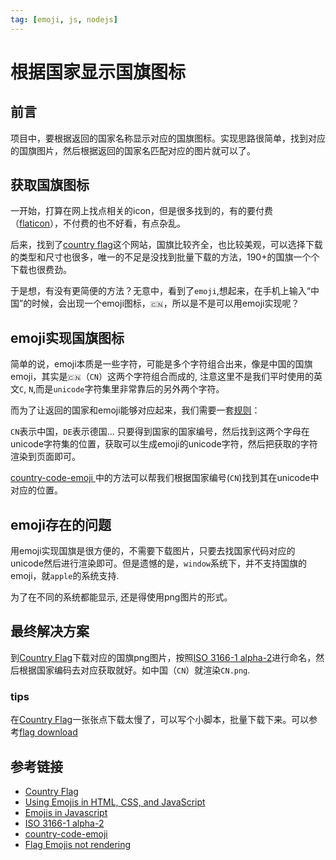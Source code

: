 ```yaml
---
tag: [emoji, js, nodejs]
---
```


# 根据国家显示国旗图标

## 前言

项目中，要根据返回的国家名称显示对应的国旗图标。实现思路很简单，找到对应的国旗图片，然后根据返回的国家名匹配对应的图片就可以了。

## 获取国旗图标

一开始，打算在网上找点相关的icon，但是很多找到的，有的要付费（[flaticon](https://www.flaticon.com/search?word=country%20flag)），不付费的也不好看，有点杂乱。

后来，找到了[country flag](https://www.countryflags.com/en/)这个网站，国旗比较齐全，也比较美观，可以选择下载的类型和尺寸也很多，唯一的不足是没找到批量下载的方法，190+的国旗一个个下载也很费劲。

于是想，有没有更简便的方法？无意中，看到了`emoji`,想起来，在手机上输入“中国”的时候，会出现一个emoji图标，`🇨🇳`，所以是不是可以用emoji实现呢？


## emoji实现国旗图标

简单的说，emoji本质是一些字符，可能是多个字符组合出来，像是中国的国旗emoji，其实是`🇨🇳`（`CN`）这两个字符组合而成的, 注意这里不是我们平时使用的英文`C`, `N`,而是`unicode`字符集里非常靠后的另外两个字符。

而为了让返回的国家和emoji能够对应起来，我们需要一套[规则](https://en.wikipedia.org/wiki/ISO_3166-1_alpha-2)：

`CN`表示中国，`DE`表示德国... 只要得到国家的国家编号，然后找到这两个字母在unicode字符集的位置，获取可以生成emoji的unicode字符，然后把获取的字符渲染到页面即可。

[country-code-emoji ](https://github.com/thekelvinliu/country-code-emoji/blob/master/src/index.js)中的方法可以帮我们根据国家编号(`CN`)找到其在unicode中对应的位置。

## emoji存在的问题

用emoji实现国旗是很方便的，不需要下载图片，只要去找国家代码对应的unicode然后进行渲染即可。但是遗憾的是，`window`系统下，并不支持国旗的emoji，就`apple`的系统支持.

为了在不同的系统都能显示, 还是得使用png图片的形式。

## 最终解决方案
到[Country Flag](https://www.countryflags.com/en/)下载对应的国旗png图片，按照[ISO 3166-1 alpha-2](https://en.wikipedia.org/wiki/ISO_3166-1_alpha-2)进行命名，然后根据国家编码去对应获取就好。如中国（`CN`）就渲染`CN.png`.

### tips
在[Country Flag](https://www.countryflags.com/en/)一张张点下载太慢了，可以写个小脚本，批量下载下来。可以参考[flag download](https://github.com/Spike-Leung/flag-download)


## 参考链接
- [Country Flag](https://www.countryflags.com/en/)
- [Using Emojis in HTML, CSS, and JavaScript](https://www.kirupa.com/html5/emoji.htm)
- [Emojis in Javascript](https://thekevinscott.com/emojis-in-javascript/)
- [ISO 3166-1 alpha-2](https://en.wikipedia.org/wiki/ISO_3166-1_alpha-2)
- [country-code-emoji ](https://github.com/thekelvinliu/country-code-emoji/blob/master/src/index.js)
- [Flag Emojis not rendering](https://stackoverflow.com/questions/54519758/flag-emojis-not-rendering)

